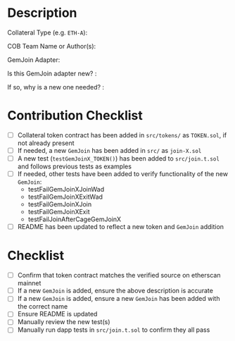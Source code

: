 # Description

Collateral Type (e.g. `ETH-A`):

COB Team Name or Author(s):

GemJoin Adapter:

Is this GemJoin adapter new? :

If so, why is a new one needed? :


# Contribution Checklist

- [ ] Collateral token contract has been added in `src/tokens/` as `TOKEN.sol`, if not already present
- [ ] If needed, a new `GemJoin` has been added in `src/` as `join-X.sol`
- [ ] A new test (`testGemJoinX_TOKEN()`) has been added to `src/join.t.sol` and follows previous tests as examples
- [ ] If needed, other tests have been added to verify functionality of the new `GemJoin`:
    - testFailGemJoinXJoinWad
    - testFailGemJoinXExitWad
    - testFailGemJoinXJoin
    - testFailGemJoinXExit
    - testFailJoinAfterCageGemJoinX
- [ ] README has been updated to reflect a new token and `GemJoin` addition

# Checklist

- [ ] Confirm that token contract matches the verified source on etherscan mainnet
- [ ] If a new `GemJoin` is added, ensure the above description is accurate
- [ ] If a new `GemJoin` is added, ensure a new `GemJoin` has been added with the correct name
- [ ] Ensure README is updated
- [ ] Manually review the new test(s)
- [ ] Manually run dapp tests in `src/join.t.sol` to confirm they all pass
